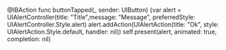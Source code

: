 
@IBAction func buttonTapped(_ sender: UIButton) {var alert = UIAlertController(title: "Title",message: "Message", preferredStyle: UIAlertController.Style.alert)
    alert.addAction(UIAlertAction(title: "Ok", style: UIAlertAction.Style.default, handler: nil))
    self.present(alert, animated: true, completion: nil)
